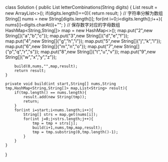 class Solution {
    public List<String> letterCombinations(String digits) {
        List<String> result = new ArrayList<>();
        if(digits.length()==0){
            return result;
        }
        // 字符串分解为数组
        String[] nums = new String[digits.length()];
        for(int i=0;i<digits.length();i++){
            nums[i]=digits.charAt(i)+"";
        }
        // 保存数字对应的字母数组
        HashMap<String,String[]> map = new HashMap<>();
        map.put("2",new String[]{"a","b","c"});
        map.put("3",new String[]{"d","e","f"});
        map.put("4",new String[]{"g","h","i"});
        map.put("5",new String[]{"j","k","l"});
        map.put("6",new String[]{"m","n","o"});
        map.put("7",new String[]{"p","q","r","s"});
        map.put("8",new String[]{"t","u","v"});
        map.put("9",new String[]{"w","x","y","z"});
        
        build(0,nums,"",map,result);
        return result;
    }

    private void build(int start,String[] nums,String tmp,HashMap<String,String[]> map,List<String> result){
        if(tmp.length() == nums.length){
            result.add(new String(tmp));
            return;
        }
        for(int i=start;i<nums.length;i++){
            String[] strs = map.get(nums[i]);
            for(int j=0;j<strs.length;j++){
                tmp = tmp + strs[j];
                build(i+1,nums,tmp,map,result);
                tmp = tmp.substring(0,tmp.length()-1);
            }
        }
    }
}